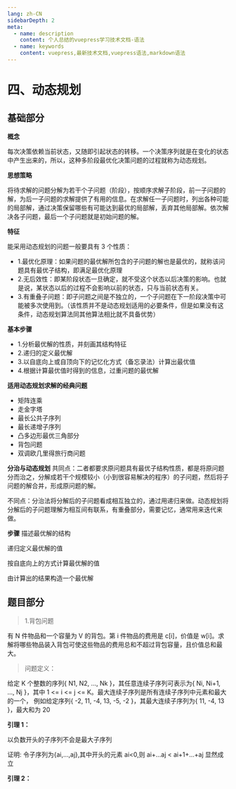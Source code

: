 ```yaml
---
lang: zh-CN
sidebarDepth: 2
meta:
  - name: description
    content: 个人总结的vuepress学习技术文档-语法
  - name: keywords
    content: vuepress,最新技术文档,vuepress语法,markdown语法
---
```


# 四、动态规划

## 基础部分

**概念**

每次决策依赖当前状态，又随即引起状态的转移。一个决策序列就是在变化的状态中产生出来的，所以，这种多阶段最优化决策问题的过程就称为动态规划。

**思想策略**

将待求解的问题分解为若干个子问题（阶段），按顺序求解子阶段，前一子问题的解，为后一子问题的求解提供了有用的信息。在求解任一子问题时，列出各种可能的局部解，通过决策保留哪些有可能达到最优的局部解，丢弃其他局部解。依次解决各子问题，最后一个子问题就是初始问题的解。

**特征**

能采用动态规划的问题一般要具有 3 个性质：

- 1.最优化原理：如果问题的最优解所包含的子问题的解也是最优的，就称该问题具有最优子结构，即满足最优化原理
- 2.无后效性：即某阶段状态一旦确定，就不受这个状态以后决策的影响。也就是说，某状态以后的过程不会影响以前的状态，只与当前状态有关。
- 3.有重叠子问题：即子问题之间是不独立的，一个子问题在下一阶段决策中可能被多次使用到。（该性质并不是动态规划适用的必要条件，但是如果没有这条件，动态规划算法同其他算法相比就不具备优势）

**基本步骤**

- 1.分析最优解的性质，并刻画其结构特征
- 2.递归的定义最优解
- 3.以自底向上或自顶向下的记忆化方式（备忘录法）计算出最优值
- 4.根据计算最优值时得到的信息，过重问题的最优解

**适用动态规划求解的经典问题**

- 矩阵连乘
- 走金字塔
- 最长公共子序列
- 最长递增子序列
- 凸多边形最优三角部分
- 背包问题
- 双调欧几里得旅行商问题

**分治与动态规划**
共同点：二者都要求原问题具有最优子结构性质，都是将原问题分而治之，分解成若干个规模较小（小到很容易解决的程序）的子问题，然后将子问题的解合并，形成原问题的解。

不同点：分治法将分解后的子问题看成相互独立的，通过用递归来做。动态规划将分解后的子问题理解为相互间有联系，有重叠部分，需要记忆，通常用来迭代来做。

**步骤**
描述最优解的结构

递归定义最优解的值

按自底向上的方式计算最优解的值

由计算出的结果构造一个最优解

## 题目部分

> 1.背包问题

有 N 件物品和一个容量为 V 的背包。第 i 件物品的费用是 c[i]，价值是 w[i]。求解将哪些物品装入背包可使这些物品的费用总和不超过背包容量，且价值总和最大。

> 问题定义：

给定 K 个整数的序列{ N1, N2, …, Nk }，其任意连续子序列可表示为{ Ni, Ni+1, …, Nj }，其中 1 <= i <= j <= K。最大连续子序列是所有连续子序列中元素和最大的一个， 例如给定序列{ -2, 11, -4, 13, -5, -2 }，其最大连续子序列为{ 11, -4, 13 }，最大和为 20

**引理 1：**

以负数开头的子序列不会是最大子序列

证明: 令子序列为{ai,...,aj},其中开头的元素 ai<0,则 ai+...aj < ai+1+...+aj 显然成立

**引理 2：**
